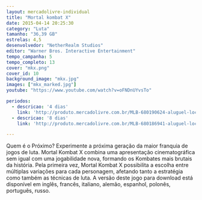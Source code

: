 ```yaml
---
layout: mercadolivre-individual
title: "Mortal kombat X"
date: 2015-04-14 20:25:30
category: "Luta"
tamanho: "36,39 GB"
estrelas: 4,5
desenvolvedor: "NetherRealm Studios"
editor: "Warner Bros. Interactive Entertainment"
tempo_campanha: 5
tempo_completo: 13
cover: "mkx.png"
cover_id: 10
background_image: "mkx.jpg"
images: ["mkx_marked.jpg"]
youtube: "https://www.youtube.com/watch?v=oFNDnUYvsTo"

periodos:
  - descricao: '4 dias'
    link: 'http://produto.mercadolivre.com.br/MLB-680190624-aluguel-locaco-de-jogos-xbox-one-midia-digital-_JM'
  - descricao: '8 dias'
    link: 'http://produto.mercadolivre.com.br/MLB-680186941-aluguel-locaco-de-jogos-xbox-one-midia-digital-_JM'

---
```


Quem é o Próximo? Experimente a próxima geração da maior franquia de jogos de luta. Mortal Kombat X combina uma apresentação cinematográfica sem igual com uma jogabilidade nova, formando os Kombates mais brutais da história. Pela primeira vez, Mortal Kombat X possibilita a escolha entre múltiplas variações para cada personagem, afetando tanto a estratégia como também as técnicas de luta. A versão deste jogo para download está disponível em inglês, francês, italiano, alemão, espanhol, polonês, português, russo.

